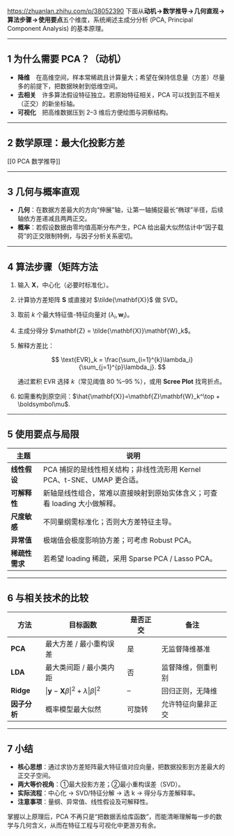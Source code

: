 https://zhuanlan.zhihu.com/p/38052390
下面从**动机 → 数学推导 → 几何直观 → 算法步骤 → 使用要点**五个维度，系统阐述主成分分析 (PCA, Principal Component Analysis) 的基本原理。

---

## 1  为什么需要 PCA？（动机）

* **降维** 在高维空间，样本常稀疏且计算量大；希望在保持信息量（方差）尽量多的前提下，把数据映射到低维空间。
* **去相关** 许多算法假设特征独立。若原始特征相关，PCA 可以找到互不相关（正交）的新坐标轴。
* **可视化** 把高维数据压到 2–3 维后方便绘图与洞察结构。

---

## 2  数学原理：最大化投影方差
[[0 PCA 数学推导]]

---

## 3  几何与概率直观

* **几何**：在数据方差最大的方向“伸展”轴，让第一轴捕捉最长“椭球”半径，后续轴依方差递减且两两正交。
* **概率**：若假设数据由零均值高斯分布产生，PCA 给出最大似然估计中“因子载荷”的正交限制特例，与因子分析关系密切。

---

## 4  算法步骤（矩阵方法

1. 输入 $\mathbf{X}$，中心化（必要时标准化）。
2. 计算协方差矩阵 $\mathbf{S}$ 或直接对 $\tilde{\mathbf{X}}$ 做 SVD。
3. 取前 $k$ 个最大特征值-特征向量对 $(\lambda_i,\mathbf{w}_i)$。
4. 主成分得分 $\mathbf{Z} = \tilde{\mathbf{X}}\mathbf{W}_k$。
5. 解释方差比：

   $$
   \text{EVR}_k = \frac{\sum_{i=1}^{k}\lambda_i}{\sum_{j=1}^{p}\lambda_j}.
   $$

   通过累积 EVR 选择 $k$（常见阈值 80 %–95 %），或用 **Scree Plot** 找弯折点。
6. 如需重构到原空间：$\hat{\mathbf{X}}=\mathbf{Z}\mathbf{W}_k^\top + \boldsymbol\mu$.

---

## 5  使用要点与局限

| 主题        | 说明                                               |
| --------- | ------------------------------------------------ |
| **线性假设**  | PCA 捕捉的是线性相关结构；非线性流形用 Kernel PCA、t-SNE、UMAP 更合适。 |
| **可解释性**  | 新轴是线性组合，常难以直接映射到原始实体含义；可查看 loading 大小做解释。        |
| **尺度敏感**  | 不同量纲需标准化；否则大方差特征主导。                              |
| **异常值**   | 极端值会极度影响协方差；可考虑 Robust PCA。                      |
| **稀疏性需求** | 若希望 loading 稀疏，采用 Sparse PCA / Lasso PCA。        |

---

## 6  与相关技术的比较

| 方法        | 目标函数                                                  | 是否正交 | 备注        |
| --------- | ----------------------------------------------------- | ---- | --------- |
| **PCA**   | 最大方差 / 最小重构误差                                         | 是    | 无监督降维基准   |
| **LDA**   | 最大类间距 / 最小类内距                                         | 否    | 监督降维，侧重判别 |
| **Ridge** | $\|\mathbf{y}-\mathbf{X}\beta\|^2+\lambda\|\beta\|^2$ | –    | 回归正则，无降维  |
| **因子分析**  | 概率模型最大似然                                              | 可旋转  | 允许特征向量非正交 |

---

## 7  小结

* **核心思想**：通过求协方差矩阵最大特征值对应向量，把数据投影到方差最大的正交子空间。
* **两大等价视角**：①最大投影方差；②最小重构误差（SVD）。
* **实际流程**：中心化 → SVD/特征分解 → 选 k → 得分与方差解释率。
* **注意事项**：量纲、异常值、线性假设及可解释性。

掌握以上原理后，PCA 不再只是“把数据丢给库函数”，而能清晰理解每一步的数学与几何含义，从而在特征工程与可视化中更游刃有余。
